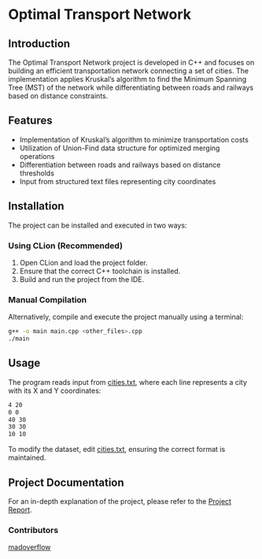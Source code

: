 # Optimal Transport Network  

## Introduction  

The Optimal Transport Network project is developed in C++ and focuses on building an efficient transportation network connecting a set of cities. The implementation applies Kruskal’s algorithm to find the Minimum Spanning Tree (MST) of the network while differentiating between roads and railways based on distance constraints.  

## Features  

- Implementation of Kruskal’s algorithm to minimize transportation costs  
- Utilization of Union-Find data structure for optimized merging operations  
- Differentiation between roads and railways based on distance thresholds  
- Input from structured text files representing city coordinates  

## Installation  

The project can be installed and executed in two ways:  

### **Using CLion (Recommended)**  

1. Open CLion and load the project folder.  
2. Ensure that the correct C++ toolchain is installed.  
3. Build and run the project from the IDE.  

### **Manual Compilation**  

Alternatively, compile and execute the project manually using a terminal:  

```bash
g++ -o main main.cpp <other_files>.cpp
./main
```

## Usage
The program reads input from [cities.txt](optimal-transport-network/cmake-build-debug/cities.txt), where each line represents a city with its X and Y coordinates:
```cities.txt
4 20  
0 0  
40 30  
30 30  
10 10
```

To modify the dataset, edit [cities.txt](optimal-transport-network/cmake-build-debug/cities.txt), ensuring the correct format is maintained.

## Project Documentation
For an in-depth explanation of the project, please refer to the [Project Report](Project%20Report.pdf).

### Contributors
[madoverflow](https://github.com/madoverflow)
